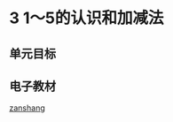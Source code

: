 # 3 1～5的认识和加减法

## 单元目标


## 电子教材

<Ebook grade="xxsx1a" :pages="14" :paged="33" ></Ebook>

[zanshang](../res/zanshang.md ':include')